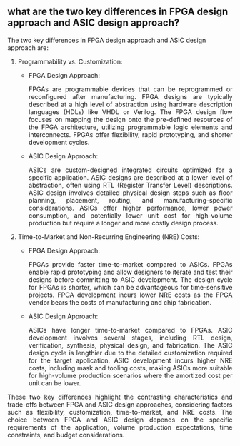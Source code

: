 ## what are the two key differences in FPGA design approach and ASIC design approach?

The two key differences in FPGA design approach and ASIC design approach are:

1. Programmability vs. Customization:
   - FPGA Design Approach: <p align="justify">FPGAs are programmable devices that can be reprogrammed or reconfigured after manufacturing. FPGA designs are typically described at a high level of abstraction using hardware description languages (HDLs) like VHDL or Verilog. The FPGA design flow focuses on mapping the design onto the pre-defined resources of the FPGA architecture, utilizing programmable logic elements and interconnects. FPGAs offer flexibility, rapid prototyping, and shorter development cycles.</p>
   - ASIC Design Approach: <p align="justify">ASICs are custom-designed integrated circuits optimized for a specific application. ASIC designs are described at a lower level of abstraction, often using RTL (Register Transfer Level) descriptions. ASIC design involves detailed physical design steps such as floor planning, placement, routing, and manufacturing-specific considerations. ASICs offer higher performance, lower power consumption, and potentially lower unit cost for high-volume production but require a longer and more costly design process.</p>

2. Time-to-Market and Non-Recurring Engineering (NRE) Costs:
   - FPGA Design Approach: <p align="justify">FPGAs provide faster time-to-market compared to ASICs. FPGAs enable rapid prototyping and allow designers to iterate and test their designs before committing to ASIC development. The design cycle for FPGAs is shorter, which can be advantageous for time-sensitive projects. FPGA development incurs lower NRE costs as the FPGA vendor bears the costs of manufacturing and chip fabrication.</p>
   - ASIC Design Approach: <p align="justify">ASICs have longer time-to-market compared to FPGAs. ASIC development involves several stages, including RTL design, verification, synthesis, physical design, and fabrication. The ASIC design cycle is lengthier due to the detailed customization required for the target application. ASIC development incurs higher NRE costs, including mask and tooling costs, making ASICs more suitable for high-volume production scenarios where the amortized cost per unit can be lower.</p>

<p align="justify">These two key differences highlight the contrasting characteristics and trade-offs between FPGA and ASIC design approaches, considering factors such as flexibility, customization, time-to-market, and NRE costs. The choice between FPGA and ASIC design depends on the specific requirements of the application, volume production expectations, time constraints, and budget considerations.</p>
